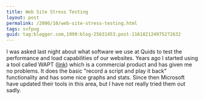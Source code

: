 ```yaml
---
title: Web Site Stress Testing
layout: post
permalink: /2006/10/web-site-stress-testing.html
tags: svfpug
guid: tag:blogger.com,1999:blog-25631453.post-116182124975272632
---
```


I was asked last night about what software we use at Quids to test the performance and load capabilities of our websites.
Years ago I started using a tool called WAPT ([link](http://www.loadtestingtool.com/)) which is a commercial product and has given me no problems. It does the basic "record a script and play it back" functionality and has some nice graphs and stats.
Since then Microsoft have updated their tools in this area, but I have not really tried them out sadly.
